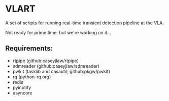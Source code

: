 VLART
====

A set of scripts for running real-time transient detection pipeline at the VLA.

Not ready for prime time, but we're working on it...

Requirements:
---
* rtpipe (github:caseyjlaw/rtpipe)
* sdmreader (github:caseyjlaw/sdmreader)
* pwkit (tasklib and casautil; github:pkgw/pwkit)
* rq (python-rq.org)
* redis
* pyinotify
* asyncore
